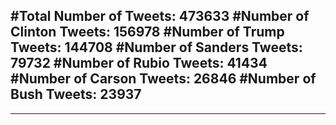 #Total Number of Tweets: 473633 
#Number of Clinton Tweets: 156978
#Number of Trump Tweets: 144708
#Number of Sanders Tweets: 79732
#Number of Rubio Tweets: 41434
#Number of Carson Tweets: 26846
#Number of Bush Tweets: 23937
---
---
